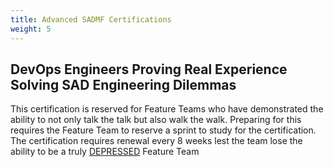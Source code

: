 ```yaml
---
title: Advanced SADMF Certifications
weight: 5
---
```


## DevOps Engineers Proving Real Experience Solving SAD Engineering Dilemmas

This certification is reserved for Feature Teams who have demonstrated the ability to not only talk the talk but also walk the walk. Preparing for this requires the Feature Team to reserve a sprint to study for the certification. The certification requires renewal every 8 weeks lest the team lose the ability to be a truly [DEPRESSED](#devops-engineers-proving-real-experience-solving-sad-engineering-dilemmas) Feature Team
